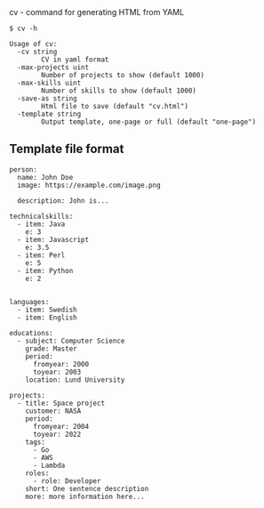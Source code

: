 <!-- Generated by main_test.go, DO NOT EDIT! -->cv - command for generating HTML from YAML


    $ cv -h
    
    Usage of cv:
      -cv string
        	CV in yaml format
      -max-projects uint
        	Number of projects to show (default 1000)
      -max-skills uint
        	Number of skills to show (default 1000)
      -save-as string
        	Html file to save (default "cv.html")
      -template string
        	Output template, one-page or full (default "one-page")
    

## Template file format

    person:
      name: John Doe
      image: https://example.com/image.png
    
      description: John is...
    
    technicalskills:
      - item: Java
        e: 3
      - item: Javascript
        e: 3.5
      - item: Perl
        e: 5
      - item: Python
        e: 2
    
          
    languages:
      - item: Swedish
      - item: English
    
    educations:
      - subject: Computer Science
        grade: Master
        period:
          fromyear: 2000
          toyear: 2003
        location: Lund University
    
    projects:
      - title: Space project
        customer: NASA
        period:
          fromyear: 2004
          toyear: 2022
        tags:
          - Go
          - AWS
          - Lambda
        roles:
          - role: Developer
        short: One sentence description
        more: more information here...
    

